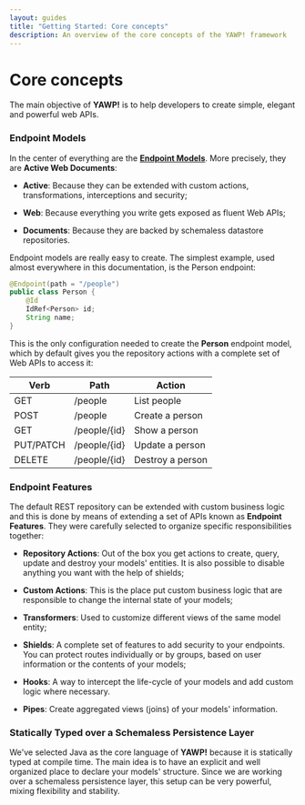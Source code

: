 ```yaml
---
layout: guides
title: "Getting Started: Core concepts"
description: An overview of the core concepts of the YAWP! framework
---
```

# Core concepts

The main objective of __YAWP!__ is to help developers to create simple, elegant and
powerful web APIs.

### Endpoint Models

In the center of everything are the [__Endpoint Models__](/guides/api/models). More precisely, they are __Active Web Documents__:

 * __Active__: Because they can be extended with custom actions, transformations, interceptions and security;

 * __Web__: Because everything you write gets exposed as fluent Web APIs;

 * __Documents__: Because they are backed by schemaless datastore repositories.

Endpoint models are really easy to create. The simplest example, used almost everywhere in this
documentation, is the Person endpoint:

~~~ java
@Endpoint(path = "/people")
public class Person {
    @Id
    IdRef<Person> id;
    String name;
}
~~~

This is the only configuration needed to create the __Person__ endpoint model, which by default gives
you the repository actions with a complete set of Web APIs to access it:

| Verb        | Path           | Action                |
| ----------- |--------------- | --------------------- |
| GET         | /people        | List people           |
| POST        | /people        | Create a person       |
| GET         | /people/{id}   | Show a person         |
| PUT/PATCH   | /people/{id}   | Update a person       |
| DELETE      | /people/{id}   | Destroy a person      |

### Endpoint Features

The default REST repository can be extended with custom business logic and this is done by means
of extending a set of APIs known as __Endpoint Features__. They were carefully selected
to organize specific responsibilities together:

 * __Repository Actions__: Out of the box you get actions to create, query, update and destroy your models'
    entities. It is also possible to disable anything you want with the help of shields;

 * __Custom Actions__: This is the place put custom business logic that are responsible to change the internal
    state of your models;

 * __Transformers__: Used to customize different views of the same model entity;

 * __Shields__: A complete set of features to add security to your endpoints. You can protect routes
    individually or by groups, based on user information or the contents of your models;

 * __Hooks__: A way to intercept the life-cycle of your models and add custom logic where necessary.

 * __Pipes__: Create aggregated views (joins) of your models' information.

### Statically Typed over a Schemaless Persistence Layer

We've selected Java as the core language of __YAWP!__ because it is statically typed at compile time.
The main idea is to have an explicit and well organized place to declare your models' structure.
Since we are working over a schemaless persistence layer, this setup can be very powerful, mixing
flexibility and stability.
